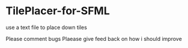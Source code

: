 # TilePlacer-for-SFML
use a text file to place down tiles

Please comment bugs 
Plaease give feed back on how i should improve

